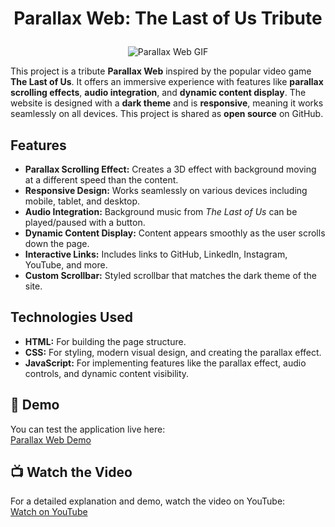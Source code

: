 # <p align="center">Parallax Web: The Last of Us Tribute</p>

<p align="center">
  <img src="https://github.com/ferdi-ulas/The-Last-Of-US-Parallax-Tribute/blob/main/The%20Last%20Of%20Us.gif" alt="Parallax Web GIF">
</p>

This project is a tribute **Parallax Web** inspired by the popular video game **The Last of Us**. It offers an immersive experience with features like **parallax scrolling effects**, **audio integration**, and **dynamic content display**. The website is designed with a **dark theme** and is **responsive**, meaning it works seamlessly on all devices. This project is shared as **open source** on GitHub.

## Features
- **Parallax Scrolling Effect:** Creates a 3D effect with background moving at a different speed than the content.
- **Responsive Design:** Works seamlessly on various devices including mobile, tablet, and desktop.
- **Audio Integration:** Background music from *The Last of Us* can be played/paused with a button.
- **Dynamic Content Display:** Content appears smoothly as the user scrolls down the page.
- **Interactive Links:** Includes links to GitHub, LinkedIn, Instagram, YouTube, and more.
- **Custom Scrollbar:** Styled scrollbar that matches the dark theme of the site.

## Technologies Used
- **HTML:** For building the page structure.
- **CSS:** For styling, modern visual design, and creating the parallax effect.
- **JavaScript:** For implementing features like the parallax effect, audio controls, and dynamic content visibility.

## 🚀 Demo
You can test the application live here:  
[Parallax Web Demo](https://the-last-of-us-parallax-tribute.vercel.app/)

## 📺 Watch the Video
For a detailed explanation and demo, watch the video on YouTube:  
[Watch on YouTube](https://www.youtube.com/@jr.ferdiulas)


